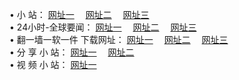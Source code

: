 &#8226; 小 站：
<a href="http://522.duckdns.org/" target="_blank">网址一</a>
　<a href="http://73.myz.info/" target="_blank">网址二</a>
　<a href="http://657.biz.tm/" target="_blank">网址三</a>
　<br />
&#8226; 24小时-全球要闻：
<a href="http://522.duckdns.org/read/go/n1.html" target="_blank">网址一</a>
　<a href="http://73.myz.info/read/go/n1.html" target="_blank">网址二</a>
　<a href="http://657.biz.tm/read/go/n1.html" target="_blank">网址三</a>
　<br />
&#8226; 翻一墙一软一件 下载网址：
<a href="http://522.duckdns.org/read/go/f1.html" target="_blank">网址一</a>
　<a href="http://73.myz.info/read/go/f2.html" target="_blank">网址二</a>
　<a href="http://657.biz.tm/read/go/f3.html" target="_blank">网址三</a>
<br />
&#8226; 分 享 小 站：
<a href="http://522.duckdns.org/" target="_blank">网址一</a>
　<a href="http://73.myz.info/" target="_blank">网址二</a>
<br />
&#8226; 视 频 小 站：
<a href="http://657.biz.tm/" target="_blank">网址一</a><br />

